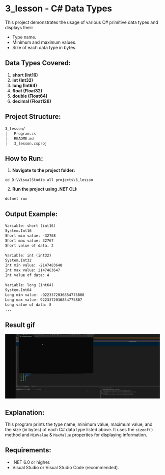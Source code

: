 ﻿
# 3_lesson - C# Data Types

This project demonstrates the usage of various C# primitive data types and displays their:
- Type name.
- Minimum and maximum values.
- Size of each data type in bytes.

## Data Types Covered:
1. **short (Int16)**
2. **int (Int32)**
3. **long (Int64)**
4. **float (Float32)**
5. **double (Float64)**
6. **decimal (Float128)**

## Project Structure:
```
3_lesson/
│   Program.cs
│   README.md
│   3_lesson.csproj
```

## How to Run:
1. **Navigate to the project folder:**
```
cd D:\VisualStudio all projects\3_lesson
```
2. **Run the project using .NET CLI:**
```
dotnet run
```

## Output Example:
```
Variable: short (int16)
System.Int16
Short min value: -32768
Short max value: 32767
Short value of data: 2

Variable: int (int32)
System.Int32
Int min value: -2147483648
Int max value: 2147483647
Int value of data: 4

Variable: long (int64)
System.Int64
Long min value: -9223372036854775808
Long max value: 9223372036854775807
Long value of data: 8
...
```

## Result gif 
![Demo](2lessonGif.gif)


## Explanation:
This program prints the type name, minimum value, maximum value, and the size (in bytes) of each C# data type listed above. It uses the `sizeof()` method and `MinValue` & `MaxValue` properties for displaying information.

## Requirements:
- .NET 6.0 or higher.
- Visual Studio or Visual Studio Code (recommended).




